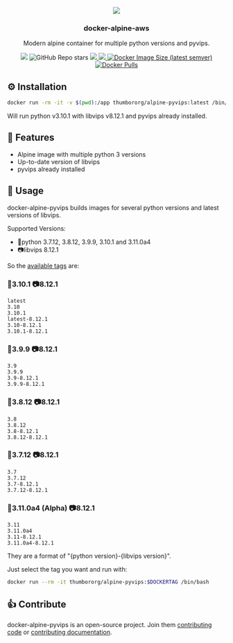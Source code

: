 <p align="center">
<img src="https://raw.github.com/thumbor/thumbor/master/logo-thumbor.png" />
</p>

<h3 align="center">docker-alpine-aws</h3>

<p align="center">
Modern alpine container for multiple python versions and pyvips.
</p>

<p align="center">
  <img src='https://github.com/heynemann/docker-alpine-pyvips/workflows/build/badge.svg' />
  <img alt="GitHub Repo stars" src="https://img.shields.io/github/stars/heynemann/docker-alpine-pyvips">
  <a href='https://github.com/heynemann/docker-alpine-pyvips/pulls' target='_blank'>
    <img src='https://img.shields.io/github/issues-pr-raw/heynemann/docker-alpine-pyvips.svg'/>
  </a>
  <a href='https://github.com/heynemann/docker-alpine-pyvips/issues' target='_blank'>
    <img src='https://img.shields.io/github/issues-raw/heynemann/docker-alpine-pyvips.svg'/>
  </a>
  <a href='https://hub.docker.com/r/thumbororg/alpine-pyvips' target='_blank'>
      <img alt="Docker Image Size (latest semver)" src="https://img.shields.io/docker/image-size/thumbororg/alpine-pyvips?style=flat-square">
  <a href='https://hub.docker.com/r/thumbororg/alpine-pyvips' target='_blank'>
      <img alt="Docker Pulls" src="https://img.shields.io/docker/pulls/thumbororg/alpine-pyvips">
  </a>
</p>

## ⚙️ Installation

```bash
docker run -rm -it -v $(pwd):/app thumbororg/alpine-pyvips:latest /bin/bash
```

Will run python v3.10.1 with libvips v8.12.1 and pyvips already installed.

## 🎯 Features

- Alpine image with multiple python 3 versions
- Up-to-date version of libvips
- pyvips already installed

## 🐳 Usage

docker-alpine-pyvips builds images for several python versions and latest versions of libvips.

Supported Versions:

- 🐍python 3.7.12, 3.8.12, 3.9.9, 3.10.1 and 3.11.0a4
- 📷libvips 8.12.1

So the [available tags](https://hub.docker.com/r/thumbororg/alpine-pyvips/tags) are:

### 🐍3.10.1 📷8.12.1

    latest
    3.10
    3.10.1
    latest-8.12.1
    3.10-8.12.1
    3.10.1-8.12.1

### 🐍3.9.9 📷8.12.1

    3.9
    3.9.9
    3.9-8.12.1
    3.9.9-8.12.1

### 🐍3.8.12 📷8.12.1

    3.8
    3.8.12
    3.8-8.12.1
    3.8.12-8.12.1

### 🐍3.7.12 📷8.12.1

    3.7
    3.7.12
    3.7-8.12.1
    3.7.12-8.12.1

### 🐍3.11.0a4 (Alpha) 📷8.12.1

    3.11
    3.11.0a4
    3.11-8.12.1
    3.11.0a4-8.12.1

They are a format of "{python version}-{libvips version}".

Just select the tag you want and run with:

```bash
docker run --rm -it thumbororg/alpine-pyvips:$DOCKERTAG /bin/bash
```

## 👍 Contribute

docker-alpine-pyvips is an open-source project. Join them
[contributing code](https://github.com/heynemann/docker-alpine-pyvips/blob/master/CONTRIBUTING.md) or
[contributing documentation](https://github.com/heynemann/docker-alpine-pyvips/blob/master/CONTRIBUTING.md).

